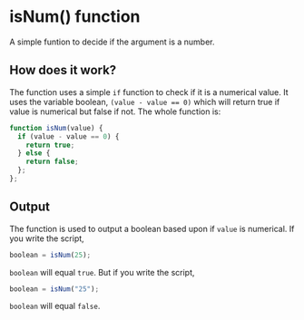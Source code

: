 # isNum() function

A simple funtion to decide if the argument is a number.

## How does it work?

The function uses a simple `if` function to check if it is a numerical value. It uses the variable boolean, `(value - value == 0)` which will return true if value is numerical but false if not. The whole function is:

```javascript
function isNum(value) {
  if (value - value == 0) {
    return true;
  } else {
    return false;
  };
};
```

## Output

The function is used to output a boolean based upon if `value` is numerical. If you write the script,

```javascript
boolean = isNum(25);
```

`boolean` will equal `true`. But if you write the script,

```javascript
boolean = isNum("25");
```

`boolean` will equal `false`.
